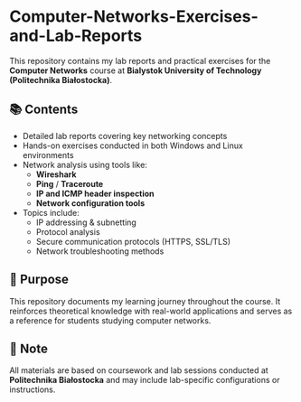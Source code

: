 # Computer-Networks-Exercises-and-Lab-Reports

This repository contains my lab reports and practical exercises for the **Computer Networks** course at **Bialystok University of Technology (Politechnika Białostocka)**.

## 📚 Contents

- Detailed lab reports covering key networking concepts
- Hands-on exercises conducted in both Windows and Linux environments
- Network analysis using tools like:
  - **Wireshark**
  - **Ping** / **Traceroute**
  - **IP and ICMP header inspection**
  - **Network configuration tools**
- Topics include:
  - IP addressing & subnetting
  - Protocol analysis
  - Secure communication protocols (HTTPS, SSL/TLS)
  - Network troubleshooting methods

## 🎯 Purpose

This repository documents my learning journey throughout the course. It reinforces theoretical knowledge with real-world applications and serves as a reference for students studying computer networks.

## 📝 Note

All materials are based on coursework and lab sessions conducted at **Politechnika Białostocka** and may include lab-specific configurations or instructions.

